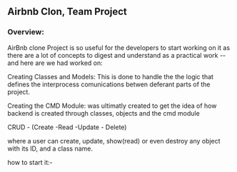 Airbnb Clon, Team Project
-----------------------------
### Overview:
AirBnb clone Project is so useful for the developers to start working on it as there are a lot of concepts to digest and understand as a practical work -- and here are we had worked on: 

Creating Classes and Models:
This is done to handle the the logic that defines the interprocess comunications betwen deferant parts of the project.

Creating the CMD Module: 
was ultimatly created to get the idea of how backend is created through classes, objects and the cmd module 

CRUD - (Create -Read -Update - Delete)

where a user can create, update, show(read) or even destroy any object with its ID, and a class name.

how to start it:- 




